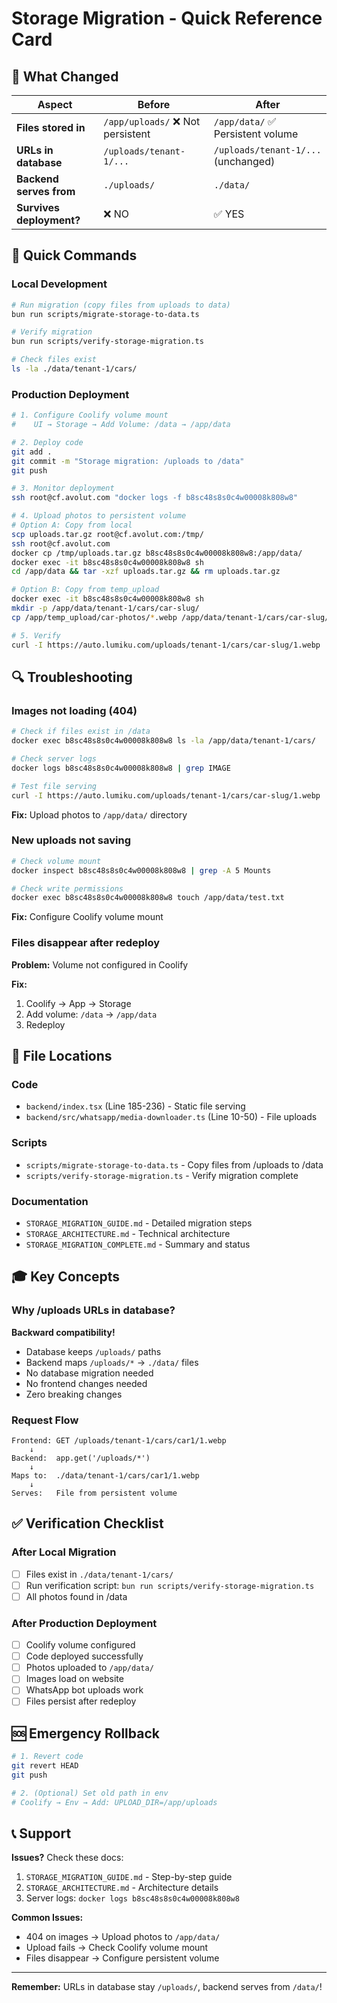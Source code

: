 # Storage Migration - Quick Reference Card

## 🎯 What Changed

| Aspect | Before | After |
|--------|--------|-------|
| **Files stored in** | `/app/uploads/` ❌ Not persistent | `/app/data/` ✅ Persistent volume |
| **URLs in database** | `/uploads/tenant-1/...` | `/uploads/tenant-1/...` (unchanged) |
| **Backend serves from** | `./uploads/` | `./data/` |
| **Survives deployment?** | ❌ NO | ✅ YES |

## 🚀 Quick Commands

### Local Development

```bash
# Run migration (copy files from uploads to data)
bun run scripts/migrate-storage-to-data.ts

# Verify migration
bun run scripts/verify-storage-migration.ts

# Check files exist
ls -la ./data/tenant-1/cars/
```

### Production Deployment

```bash
# 1. Configure Coolify volume mount
#    UI → Storage → Add Volume: /data → /app/data

# 2. Deploy code
git add .
git commit -m "Storage migration: /uploads to /data"
git push

# 3. Monitor deployment
ssh root@cf.avolut.com "docker logs -f b8sc48s8s0c4w00008k808w8"

# 4. Upload photos to persistent volume
# Option A: Copy from local
scp uploads.tar.gz root@cf.avolut.com:/tmp/
ssh root@cf.avolut.com
docker cp /tmp/uploads.tar.gz b8sc48s8s0c4w00008k808w8:/app/data/
docker exec -it b8sc48s8s0c4w00008k808w8 sh
cd /app/data && tar -xzf uploads.tar.gz && rm uploads.tar.gz

# Option B: Copy from temp_upload
docker exec -it b8sc48s8s0c4w00008k808w8 sh
mkdir -p /app/data/tenant-1/cars/car-slug/
cp /app/temp_upload/car-photos/*.webp /app/data/tenant-1/cars/car-slug/

# 5. Verify
curl -I https://auto.lumiku.com/uploads/tenant-1/cars/car-slug/1.webp
```

## 🔍 Troubleshooting

### Images not loading (404)

```bash
# Check if files exist in /data
docker exec b8sc48s8s0c4w00008k808w8 ls -la /app/data/tenant-1/cars/

# Check server logs
docker logs b8sc48s8s0c4w00008k808w8 | grep IMAGE

# Test file serving
curl -I https://auto.lumiku.com/uploads/tenant-1/cars/car-slug/1.webp
```

**Fix:** Upload photos to `/app/data/` directory

### New uploads not saving

```bash
# Check volume mount
docker inspect b8sc48s8s0c4w00008k808w8 | grep -A 5 Mounts

# Check write permissions
docker exec b8sc48s8s0c4w00008k808w8 touch /app/data/test.txt
```

**Fix:** Configure Coolify volume mount

### Files disappear after redeploy

**Problem:** Volume not configured in Coolify

**Fix:**
1. Coolify → App → Storage
2. Add volume: `/data` → `/app/data`
3. Redeploy

## 📁 File Locations

### Code
- `backend/index.tsx` (Line 185-236) - Static file serving
- `backend/src/whatsapp/media-downloader.ts` (Line 10-50) - File uploads

### Scripts
- `scripts/migrate-storage-to-data.ts` - Copy files from /uploads to /data
- `scripts/verify-storage-migration.ts` - Verify migration complete

### Documentation
- `STORAGE_MIGRATION_GUIDE.md` - Detailed migration steps
- `STORAGE_ARCHITECTURE.md` - Technical architecture
- `STORAGE_MIGRATION_COMPLETE.md` - Summary and status

## 🎓 Key Concepts

### Why /uploads URLs in database?

**Backward compatibility!**
- Database keeps `/uploads/` paths
- Backend maps `/uploads/*` → `./data/` files
- No database migration needed
- No frontend changes needed
- Zero breaking changes

### Request Flow

```
Frontend: GET /uploads/tenant-1/cars/car1/1.webp
    ↓
Backend:  app.get('/uploads/*')
    ↓
Maps to:  ./data/tenant-1/cars/car1/1.webp
    ↓
Serves:   File from persistent volume
```

## ✅ Verification Checklist

### After Local Migration
- [ ] Files exist in `./data/tenant-1/cars/`
- [ ] Run verification script: `bun run scripts/verify-storage-migration.ts`
- [ ] All photos found in /data

### After Production Deployment
- [ ] Coolify volume configured
- [ ] Code deployed successfully
- [ ] Photos uploaded to `/app/data/`
- [ ] Images load on website
- [ ] WhatsApp bot uploads work
- [ ] Files persist after redeploy

## 🆘 Emergency Rollback

```bash
# 1. Revert code
git revert HEAD
git push

# 2. (Optional) Set old path in env
# Coolify → Env → Add: UPLOAD_DIR=/app/uploads
```

## 📞 Support

**Issues?** Check these docs:
1. `STORAGE_MIGRATION_GUIDE.md` - Step-by-step guide
2. `STORAGE_ARCHITECTURE.md` - Architecture details
3. Server logs: `docker logs b8sc48s8s0c4w00008k808w8`

**Common Issues:**
- 404 on images → Upload photos to `/app/data/`
- Upload fails → Check Coolify volume mount
- Files disappear → Configure persistent volume

---

**Remember:** URLs in database stay `/uploads/`, backend serves from `/data/`!
